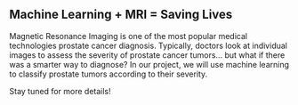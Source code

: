 ## Machine Learning  + MRI = Saving Lives

Magnetic Resonance Imaging is one of the most popular medical technologies prostate cancer diagnosis. Typically, doctors look at individual images to assess the severity of prostate cancer tumors... but what if there was a smarter way to diagnose? In our project, we will use machine learning to classify prostate tumors according to their severity.

Stay tuned for more details!
